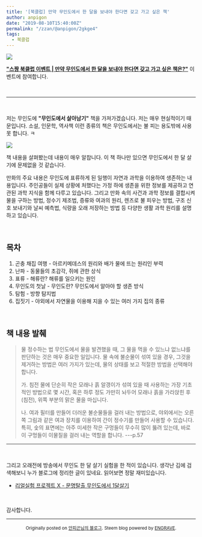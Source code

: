 ```yaml
---
title: '[북클럽] 만약 무인도에서 한 달을 보내야 한다면 갖고 가고 싶은 책'
author: anpigon
date: "2019-08-10T15:40:00Z"
permalink: "/zzan/@anpigon/2gkge4"
tags:
  - 북클럽
---
```


![](https://files.steempeak.com/file/steempeak/anpigon/x4dy5Jga-E1848CE185A6E18486E185A9E186A820E1848BE185A5E186B9E18482E185B3E186AB20E18483E185B5E1848CE185A1E1848BE185B5E186AB.png)

[**"스짱 북클럽 이벤트 | 만약 무인도에서 한 달을 보내야 한다면 갖고 가고 싶은 책은?"**](https://www.steemzzang.com/zzan/@book.club/5pmbmv-or) 이벤트에 참여합니다.

<br>

___

<br>

저는 무인도에 **"무인도에서 살아남기"** 책을 가져가겠습니다. 저는 매우 현실적이기 때문입니다. 소설, 인문학, 역사책 이런 종류의 책은 무인도에서는 불 피는 용도밖에 사용 못 합니다. ㅋ

![](https://steemitimages.com/300x0/https://files.steempeak.com/file/steempeak/anpigon/VTzwYteE-E18489E185B3E1848FE185B3E18485E185B5E186ABE18489E185A3E186BA202019-08-1120E1848BE185A9E1848CE185A5E186AB2012.13.53.png)

책 내용을 살펴봤는데 내용이 매우 알찹니다. 이 책 하나만 있으면 무인도에서 한 달 살기에 문제없을 것 같습니다.

만화의 주요 내용은 무인도에 표류하게 된 일행이 자연과 과학을 이용하여 생존하는 내용입니다. 주인공들이 실제 상황에 처했다는 가정 하에 생존을 위한 정보를 제공하고 연관된 과학 지식을 함께 다루고 있습니다. 그리고 만화 속의 사건과 과학 정보를 결합시켜 물을 구하는 방법, 정수기 제조법, 증류와 여과의 원리, 렌즈로 불 피우는 방법, 구조 신호 보내기와 날씨 예측법, 식량을 오래 저장하는 방법 등 다양한 생활 과학 원리를 설명하고 있습니다.

<br>

## 목차

1. 곤충 채집 여행 - 아르키메데스의 원리와 배가 물에 뜨는 원리인 부력
2. 난파 - 동물들의 초감각, 쥐에 관한 상식
3. 표류 - 해류란? 해류를 일으키는 원인
4. 무인도의 첫날 - 무인도란? 무인도에서 알아야 할 생존 방식
5. 탐험 - 방향 탐지법
6. 집짓기 - 야외에서 자연물을 이용해 지을 수 있는 여러 가지 집의 종류

<br>

## 책 내용 발췌

>물 정수하는 법
무인도에서 물을 발견했을 때, 그 물을 먹을 수 있느냐 없느냐를 판단하는 것은 매우 중요한 일입니다. 물 속에 불순물이 섞여 있을 경우, 그것을 제거하는 방법은 여러 가지가 있는데, 물의 상태를 보고 적절한 방법을 선택해야 합니다.
>
>가. 침전
물에 단순히 작은 모래나 흙 알갱이가 섞여 있을 때 사용하는 가장 기초적인 방법으로 몇 시간, 혹은 하루 정도 가만히 놔두어 모래나 흙을 가라앉힌 후(침전), 위쪽 부분의 맑은 물을 마십니다.
>
>나. 여과
필터를 만들어 더러운 불순물들을 걸러 내는 방법으로, 야외에서는 오른쪽 그림과 같은 여과 장치를 이용하여 간이 정수기를 만들어 사용할 수 있습니다. 특히, 숯의 표면에는 아주 미세한 작은 구멍들이 무수히 많이 뚫려 있는데, 바로 이 구멍들이 이물질을 걸러 내는 역할을 합니다.
---p.57

___

<br>


그리고 오래전에 방송에서 무인도 한 달 살기 실험을 한 적이 있습니다. 생각난 김에 검색해보니 누가 블로그에 정리한 글이 있네요. 읽어보면 정말 재미있습니다.

* [리얼실험 프로젝트 X - 문명탈출 무인도에서 1달살기](https://4segment.tistory.com/entry/%EB%A6%AC%EC%96%BC%EC%8B%A4%ED%97%98-%ED%94%84%EB%A1%9C%EC%A0%9D%ED%8A%B8-X-%EB%AC%B8%EB%AA%85%ED%83%88%EC%B6%9C-%EB%AC%B4%EC%9D%B8%EB%8F%84%EC%97%90%EC%84%9C-1%EB%8B%AC%EC%82%B4%EA%B8%B0)

<br>

감사합니다.

***
<center>

<sup>Originally posted on [안피곤님의 블로그](http://anpigon.dblog.org/2gkge4). Steem blog powered by [ENGRAVE](https://engrave.website).</sup></center>